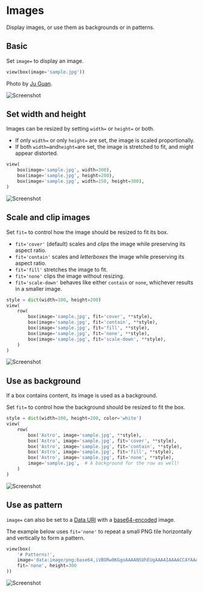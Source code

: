 # Images

Display images, or use them as backgrounds or in patterns.

## Basic

Set `image=` to display an image.


```py
view(box(image='sample.jpg'))
```


Photo by [Ju Guan](https://unsplash.com/@guanju223?utm_source=unsplash&utm_medium=referral&utm_content=creditCopyText).


![Screenshot](assets/screenshots/image_basic.png)


## Set width and height

Images can be resized by setting `width=` or `height=` or both.

- If only `width=` or only `height=` are set, the image is scaled proportionally.
- If both `width=`and`height=`are set, the image is stretched to fit, and might appear distorted.


```py
view(
    box(image='sample.jpg', width=300),
    box(image='sample.jpg', height=200),
    box(image='sample.jpg', width=150, height=300),
)
```


![Screenshot](assets/screenshots/image_resize.png)


## Scale and clip images

Set `fit=` to control how the image should be resized to fit its box.

- `fit='cover'` (default) scales and *clips* the image while preserving its aspect ratio.
- `fit='contain'` scales and *letterboxes* the image while preserving its aspect ratio.
- `fit='fill'` stretches the image to fit.
- `fit='none'` clips the image without resizing.
- `fit='scale-down'` behaves like either `contain` or `none`, whichever results in a smaller image.


```py
style = dict(width=100, height=200)
view(
    row(
        box(image='sample.jpg', fit='cover', **style),
        box(image='sample.jpg', fit='contain', **style),
        box(image='sample.jpg', fit='fill', **style),
        box(image='sample.jpg', fit='none', **style),
        box(image='sample.jpg', fit='scale-down', **style),
    )
)
```


![Screenshot](assets/screenshots/image_fit.png)


## Use as background

If a box contains content, its image is used as a background.

Set `fit=` to control how the background should be resized to fit the box.


```py
style = dict(width=100, height=200, color='white')
view(
    row(
        box('Astro', image='sample.jpg', **style),
        box('Astro', image='sample.jpg', fit='cover', **style),
        box('Astro', image='sample.jpg', fit='contain', **style),
        box('Astro', image='sample.jpg', fit='fill', **style),
        box('Astro', image='sample.jpg', fit='none', **style),
        image='sample.jpg',  # A background for the row as well!
    )
)
```


![Screenshot](assets/screenshots/image_background.png)


## Use as pattern

`image=` can also be set to a [Data URI](https://developer.mozilla.org/en-US/docs/Web/HTTP/Basics_of_HTTP/Data_URIs)
with a [base64-encoded](https://en.wikipedia.org/wiki/Base64) image.

The example below uses `fit='none'` to repeat a small PNG tile horizontally and vertically to form a pattern.


```py
view(box(
    '# Patterns!',
    image='data:image/png;base64,iVBORw0KGgoAAAANSUhEUgAAAAIAAAACCAYAAABytg0kAAAAEUlEQVQIHWNggIBiEGUFxJUABisBJ85jLc8AAAAASUVORK5CYII=',
    fit='none', height=300
))
```


![Screenshot](assets/screenshots/image_background_pattern.png)
